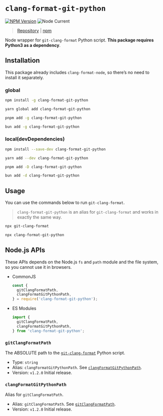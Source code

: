 # `clang-format-git-python`

[![NPM Version](https://img.shields.io/npm/v/clang-format-git-python)](https://www.npmjs.com/package/clang-format-git-python)
![Node Current](https://img.shields.io/node/v/clang-format-git-python)

> [Repository](https://github.com/lumirlumir/npm-clang-format-node/tree/main/packages/clang-format-git-python) | [npm](https://www.npmjs.com/package/clang-format-git-python)

Node wrapper for `git-clang-format` Python script. **This package requires Python3 as a dependency**.

## Installation

This package already includes `clang-format-node`, so there’s no need to install it separately.

### global

```bash
npm install -g clang-format-git-python
```

```bash
yarn global add clang-format-git-python
```

```bash
pnpm add -g clang-format-git-python
```

```bash
bun add -g clang-format-git-python
```

### local(devDependencies)

```bash
npm install --save-dev clang-format-git-python
```

```bash
yarn add --dev clang-format-git-python
```

```bash
pnpm add -D clang-format-git-python
```

```bash
bun add -d clang-format-git-python
```

## Usage

You can use the commands below to run `git-clang-format`.

> `clang-format-git-python` is an alias for `git-clang-format` and works in exactly the same way.

```bash
npx git-clang-format
```

```bash
npx clang-format-git-python
```

## Node.js APIs

These APIs depends on the Node.js `fs` and `path` module and the file system, so you cannot use it in browsers.

- CommonJS

    ```javascript
    const {
      gitClangFormatPath,
      clangFormatGitPythonPath,
    } = require('clang-format-git-python');
    ```

- ES Modules

    ```javascript
    import {
      gitClangFormatPath,
      clangFormatGitPythonPath,
    } from 'clang-format-git-python';
    ```

### `gitClangFormatPath`

The ABSOLUTE path to the [`git-clang-format`](https://github.com/lumirlumir/npm-clang-format-node/blob/main/packages/clang-format-git-python/src/script/git-clang-format) Python script.

- Type: `string`
- Alias: `clangFormatGitPythonPath`. See [`clangFormatGitPythonPath`](#clangformatgitpythonpath).
- Version: `v1.2.0` Initial release.

### `clangFormatGitPythonPath`

Alias for `gitClangFormatPath`.

- Alias: `gitClangFormatPath`. See [`gitClangFormatPath`](#gitclangformatpath).
- Version: `v1.2.0` Initial release.
